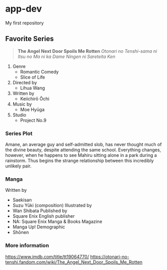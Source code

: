 # app-dev
My first repository

## Favorite Series
> **The Angel Next Door Spoils Me Rotten**
> *Otonari no Tenshi-sama ni Itsu no Ma ni ka Dame Ningen ni Sareteita Ken*
1. Genre
   - Romantic Comedy
   - Slice of Life
2. Directed by
   - Lihua Wang
3. Written by
   - Keiichirō Ōchi
4. Music by
   - Moe Hyūga
5. Studio
   - Project No.9
### Series Plot
Amane, an average guy and self-admitted slob, has never thought much of the divine beauty, despite attending the same school. Everything changes, however, when he happens to see Mahiru sitting alone in a park during a rainstorm. Thus begins the strange relationship between this incredibly unlikely pair.

### Manga
Written by	
- Saekisan
- Suzu Yūki (composition)
Illustrated by	
- Wan Shibata
Published by	
- Square Enix
English publisher	
- NA: Square Enix Manga & Books
Magazine
-	Manga Up!
Demographic	
- Shōnen

### More information
https://www.imdb.com/title/tt19064770/
https://otonari-no-tenshi.fandom.com/wiki/The_Angel_Next_Door_Spoils_Me_Rotten

